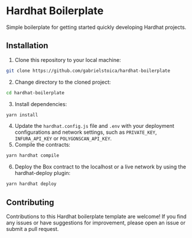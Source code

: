 # Hardhat Boilerplate

Simple boilerplate for getting started quickly developing Hardhat projects.

## Installation

1. Clone this repository to your local machine:
```bash
git clone https://github.com/gabrielstoica/hardhat-boilerplate
```
2. Change directory to the cloned project:
```bash
cd hardhat-boilerplate
```
3. Install dependencies:
```bash
yarn install
```
4. Update the `hardhat.config.js` file and `.env` with your deployment configurations and network settings, such as `PRIVATE_KEY`, `INFURA_API_KEY` or `POLYGONSCAN_API_KEY`.
5. Compile the contracts:
```bash
yarn hardhat compile
```
6. Deploy the Box contract to the localhost or a live network by using the hardhat-deploy plugin:
```bash
yarn hardhat deploy
```

## Contributing

Contributions to this Hardhat boilerplate template are welcome! If you find any issues or have suggestions for improvement, please open an issue or submit a pull request.
